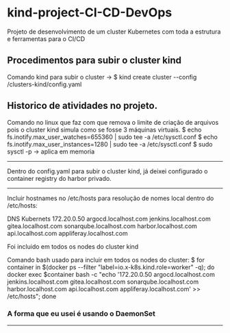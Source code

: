 # kind-project-CI-CD-DevOps
Projeto de desenvolvimento de um cluster Kubernetes com toda a estrutura e ferramentas para o CI/CD


## Procedimentos para subir o cluster kind 
Comando kind para subir o cluster -> $ kind create cluster --config /clusters-kind/config.yaml


## Historico de atividades no projeto. 
Comando no linux que faz com que remova o limite de criação de arquivos pois o cluster kind simula como se fosse 3 máquinas virtuais.
$ echo fs.inotify.max_user_watches=655360 | sudo tee -a /etc/sysctl.conf
$ echo fs.inotify.max_user_instances=1280 | sudo tee -a /etc/sysctl.conf
$ sudo sysctl -p -> aplica em memoria

--------------------------------------------------------------

Dentro do config.yaml para subir o cluster kind, já deixei configurado o container registry do harbor privado.


--------------------------------------------------------------
Incluir hostnames no /etc/hosts para resolução de nomes local 
dentro do /etc/hosts:

DNS Kubernets
172.20.0.50     argocd.localhost.com jenkins.localhost.com gitea.localhost.com sonarqube.localhost.com harbor.localhost.com api.localhost.com appliferay.localhost.com

Foi incluido em todos os nodes do cluster kind 

Comando bash usado para incluir em todos os nodes do cluster:
$ for container in $(docker ps --filter "label=io.x-k8s.kind.role=worker" -q); do docker exec $container bash -c "echo '172.20.0.50     argocd.localhost.com jenkins.localhost.com gitea.localhost.com sonarqube.localhost.com harbor.localhost.com api.localhost.com appliferay.localhost.com' >> /etc/hosts"; done

### A forma que eu usei é usando o DaemonSet

--------------------------------------------------------------
